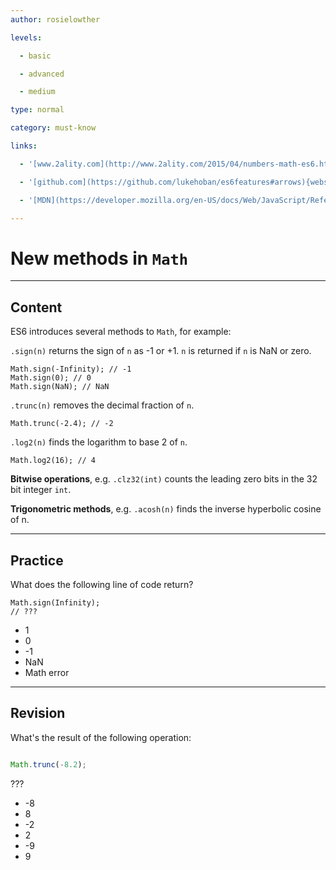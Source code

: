 ```yaml
---
author: rosielowther

levels:

  - basic

  - advanced

  - medium

type: normal

category: must-know

links:

  - '[www.2ality.com](http://www.2ality.com/2015/04/numbers-math-es6.html){website}'

  - '[github.com](https://github.com/lukehoban/es6features#arrows){website}'

  - '[MDN](https://developer.mozilla.org/en-US/docs/Web/JavaScript/Reference/Global_Objects/Math){website}'

---
```

# New methods in `Math`

---
## Content

ES6 introduces several methods to `Math`, for example:

`.sign(n)` returns the sign of `n` as -1 or +1. `n` is returned if `n` is NaN or zero.
```
Math.sign(-Infinity); // -1
Math.sign(0); // 0
Math.sign(NaN); // NaN
```

`.trunc(n)` removes the decimal fraction of `n`.
```
Math.trunc(-2.4); // -2
```

`.log2(n)` finds the logarithm to base 2 of `n`.
```
Math.log2(16); // 4
```

**Bitwise operations**, e.g. `.clz32(int)` counts the leading zero bits in the 32 bit integer `int`.

**Trigonometric methods**, e.g. `.acosh(n)` finds the inverse hyperbolic cosine of n.

---
## Practice

What does the following line of code return?

```
Math.sign(Infinity);
// ???
```

* 1
* 0
* -1
* NaN
* Math error

---
## Revision

What's the result of the following operation:
```javascript

Math.trunc(-8.2);

```

???

* -8
* 8
* -2
* 2
* -9
* 9
